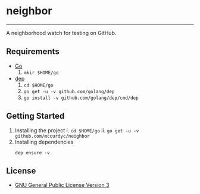 # neighbor
---

A neighborhood watch for testing on GitHub.

## Requirements
+ [Go](https://golang.org/dl/)
    1. `mkir $HOME/go`
+ [dep](https://github.com/golang/dep)
    1. `cd $HOME/go`
    2. `go get -u -v github.com/golang/dep`
    3. `go install -v github.com/golang/dep/cmd/dep`

## Getting Started
1. Installing the project
    i. `cd $HOME/go`
    ii. `go get -u -v github.com/mccurdyc/neighbor`
2. Installing dependencies
    ```
    dep ensure -v
    ```

## License

+ [GNU General Public License Version 3](./LICENSE)
